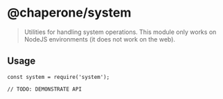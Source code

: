 # @chaperone/system

> Utilities for handling system operations. This module only works on NodeJS environments (it does not work on the web).

## Usage

```
const system = require('system');

// TODO: DEMONSTRATE API
```
